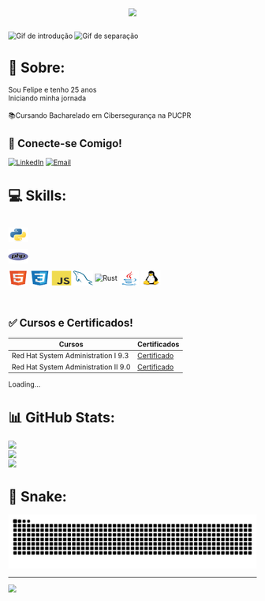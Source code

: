 <div align="center">
<img src="https://www.svgrepo.com/show/415194/files-hack-secret.svg" align="center" style="width: 10%" />
</div><br>

![Gif de introdução](https://user-images.githubusercontent.com/74038190/225813708-98b745f2-7d22-48cf-9150-083f1b00d6c9.gif)
![Gif de separação](https://user-images.githubusercontent.com/74038190/212284100-561aa473-3905-4a80-b561-0d28506553ee.gif)

# 💫 Sobre:
Sou Felipe e tenho 25 anos<br>Iniciando minha jornada<br><br>📚Cursando Bacharelado em Cibersegurança na PUCPR

## 📱 Conecte-se Comigo!

[![LinkedIn](https://img.shields.io/badge/LinkedIn-black?style=for-the-badge&logo=linkedin&logoColor=white)](https://www.linkedin.com/in/felipe-fernandes-bortolino-3953041a6)
[![Email](https://img.shields.io/badge/Gmail-black?style=for-the-badge&logo=gmail&logoColor=red)](mailto:imaidenxx@proton.me)

# 💻 Skills:
<div style="display: inline_block"><br>

  <img align="center" alt="Python" height="30" width="40" src="https://raw.githubusercontent.com/devicons/devicon/master/icons/python/python-original.svg">

  <img align="center" alt="HTML" height="30" width="40"
src="https://raw.githubusercontent.com/devicons/devicon/master/icons/php/php-original.svg">

  <img align="center" alt="PHP" height="30" width="40" src="https://raw.githubusercontent.com/devicons/devicon/master/icons/html5/html5-original.svg">

  <img align="center" alt="CSS" height="30" width="40" src="https://raw.githubusercontent.com/devicons/devicon/master/icons/css3/css3-original.svg">

  <img align="center" alt="JS" height="30" width="40" src="https://raw.githubusercontent.com/devicons/devicon/master/icons/javascript/javascript-original.svg">

<img align="center" alt="MySQL" height="30" width="40" src="https://raw.githubusercontent.com/devicons/devicon/master/icons/mysql/mysql-original.svg">

<img align="center" alt="Rust" height="30" width="40" src="https://www.svgrepo.com/show/374056/rust.svg">

  <img align="center" alt="Java" height="30" width="40" src="https://raw.githubusercontent.com/devicons/devicon/master/icons/java/java-original.svg">

<img align="center" alt="Linux" height="30" width="40" src="https://raw.githubusercontent.com/devicons/devicon/master/icons/linux/linux-original.svg">
</div>
<br> 
</br>

## ✅ Cursos e Certificados!
|Cursos | Certificados |
|-------|--------------|
|Red Hat System Administration I 9.3| [Certificado](mailto:imaidenxx@proton.me)|
|Red Hat System Administration II 9.0| [Certificado](mailto:imaidenxx@proton.me)|
Loading...

# 📊 GitHub Stats:
![](https://github-readme-stats.vercel.app/api?username=maidenzinho&theme=dark&hide_border=false&include_all_commits=false&count_private=false)<br/>
![](https://github-readme-streak-stats.herokuapp.com/?user=maidenzinho&theme=dark&hide_border=false)<br/>
![](https://github-readme-stats.vercel.app/api/top-langs/?username=maidenzinho&theme=dark&hide_border=false&include_all_commits=false&count_private=false&layout=compact)

# 🐍 Snake:
<picture>
  <source media="(prefers-color-scheme: dark)" srcset="https://raw.githubusercontent.com/maidenzinho/maidenzinho/output/github-contribution-grid-snake-dark.svg">
  <source media="(prefers-color-scheme: light)" srcset="https://raw.githubusercontent.com/maidenzinho/maidenzinho/output/github-contribution-grid-snake.svg">
  <img alt="github contribution grid snake animation" src="https://raw.githubusercontent.com/maidenzinho/maidenzinho/output/github-contribution-grid-snake.svg">
</picture>

---
[![](https://visitcount.itsvg.in/api?id=maidenzinho&icon=5&color=0)](https://visitcount.itsvg.in)

<!-- Proudly created with GPRM ( https://gprm.itsvg.in ) -->
